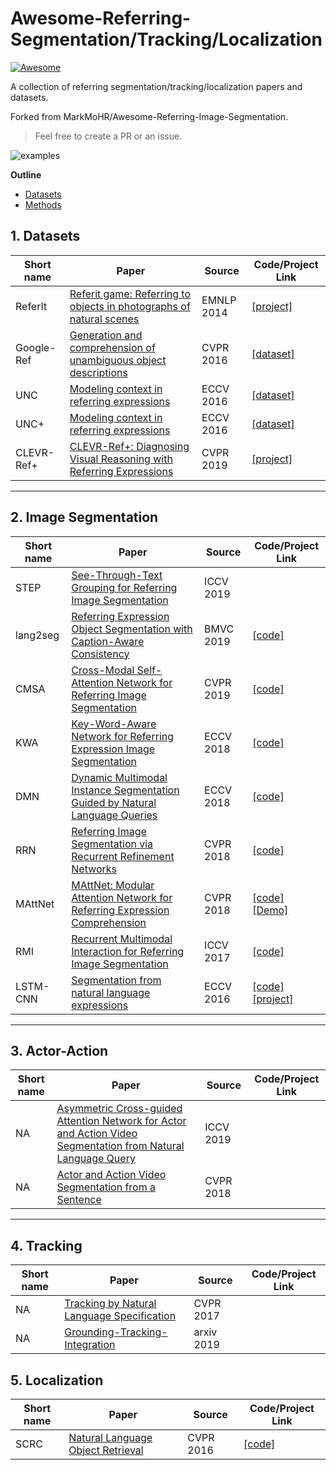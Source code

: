 # Awesome-Referring-Segmentation/Tracking/Localization

[![Awesome](https://cdn.rawgit.com/sindresorhus/awesome/d7305f38d29fed78fa85652e3a63e154dd8e8829/media/badge.svg)](https://github.com/sindresorhus/awesome)


A collection of referring segmentation/tracking/localization papers and datasets.

Forked from MarkMoHR/Awesome-Referring-Image-Segmentation.

> Feel free to create a PR or an issue.

![examples](https://github.com/MarkMoHR/Awesome-Referring-Image-Segmentation/blob/master/teaser.png)


**Outline**

- [Datasets](#1-datasets)
- [Methods](#2-methods)

## 1. Datasets

| Short name | Paper | Source | Code/Project Link  |
| --- | --- | --- | --- |
| ReferIt | [Referit game: Referring to objects in photographs of natural scenes](https://www.aclweb.org/anthology/D14-1086) | EMNLP 2014 | [[project]](http://tamaraberg.com/referitgame/) |
| Google-Ref | [Generation and comprehension of unambiguous object descriptions](https://www.cv-foundation.org/openaccess/content_cvpr_2016/papers/Mao_Generation_and_Comprehension_CVPR_2016_paper.pdf) | CVPR 2016 | [[dataset]](https://github.com/mjhucla/Google_Refexp_toolbox) |
| UNC | [Modeling context in referring expressions](https://arxiv.org/pdf/1608.00272) | ECCV 2016 | [[dataset]](https://github.com/lichengunc/refer) |
| UNC+ | [Modeling context in referring expressions](https://arxiv.org/pdf/1608.00272) | ECCV 2016 | [[dataset]](https://github.com/lichengunc/refer) |
| CLEVR-Ref+ | [CLEVR-Ref+: Diagnosing Visual Reasoning with Referring Expressions](https://arxiv.org/pdf/1901.00850.pdf) | CVPR 2019 | [[project]](https://cs.jhu.edu/~cxliu/2019/clevr-ref+) |


---

## 2. Image Segmentation

| Short name | Paper | Source | Code/Project Link  |
| --- | --- | --- | --- |
| STEP | [See-Through-Text Grouping for Referring Image Segmentation](http://openaccess.thecvf.com/content_ICCV_2019/papers/Chen_See-Through-Text_Grouping_for_Referring_Image_Segmentation_ICCV_2019_paper.pdf) | ICCV 2019 |  |
| lang2seg | [Referring Expression Object Segmentation with Caption-Aware Consistency](https://arxiv.org/pdf/1910.04748.pdf) | BMVC 2019 | [[code]](https://github.com/wenz116/lang2seg) |
| CMSA | [Cross-Modal Self-Attention Network for Referring Image Segmentation](https://arxiv.org/pdf/1904.04745.pdf) | CVPR 2019 | [[code]](https://github.com/lwye/CMSA-Net) |
| KWA | [Key-Word-Aware Network for Referring Expression Image Segmentation](http://openaccess.thecvf.com/content_ECCV_2018/papers/Hengcan_Shi_Key-Word-Aware_Network_for_ECCV_2018_paper.pdf) | ECCV 2018 | [[code]](https://github.com/shihengcan/key-word-aware-network-pycaffe) |
| DMN | [Dynamic Multimodal Instance Segmentation Guided by Natural Language Queries](http://openaccess.thecvf.com/content_ECCV_2018/papers/Edgar_Margffoy-Tuay_Dynamic_Multimodal_Instance_ECCV_2018_paper.pdf) | ECCV 2018 | [[code]](https://github.com/BCV-Uniandes/DMS) |
| RRN | [Referring Image Segmentation via Recurrent Refinement Networks](http://openaccess.thecvf.com/content_cvpr_2018/papers/Li_Referring_Image_Segmentation_CVPR_2018_paper.pdf) | CVPR 2018 | [[code]](https://github.com/liruiyu/referseg_rrn) |
| MAttNet | [MAttNet: Modular Attention Network for Referring Expression Comprehension](http://openaccess.thecvf.com/content_cvpr_2018/papers/Yu_MAttNet_Modular_Attention_CVPR_2018_paper.pdf) | CVPR 2018 | [[code]](https://github.com/lichengunc/MAttNet) [[Demo]](http://vision2.cs.unc.edu/refer/comprehension) |
| RMI | [Recurrent Multimodal Interaction for Referring Image Segmentation](http://openaccess.thecvf.com/content_ICCV_2017/papers/Liu_Recurrent_Multimodal_Interaction_ICCV_2017_paper.pdf) | ICCV 2017 | [[code]](https://github.com/chenxi116/TF-phrasecut-public) |
| LSTM-CNN | [Segmentation from natural language expressions](https://arxiv.org/pdf/1603.06180.pdf) | ECCV 2016 | [[code]](https://github.com/ronghanghu/text_objseg) [[project]](http://ronghanghu.com/text_objseg/) |

---

## 3. Actor-Action
| Short name | Paper | Source | Code/Project Link  |
| --- | --- | --- | --- |
| NA | [Asymmetric Cross-guided Attention Network for Actor and Action Video Segmentation from Natural Language Query](http://openaccess.thecvf.com/content_ICCV_2019/papers/Wang_Asymmetric_Cross-Guided_Attention_Network_for_Actor_and_Action_Video_Segmentation_ICCV_2019_paper.pdf) | ICCV 2019 |  |
| NA | [Actor and Action Video Segmentation from a Sentence](https://arxiv.org/pdf/1803.07485.pdf) | CVPR 2018 |  |

---

## 4. Tracking
| Short name | Paper | Source | Code/Project Link  |
| --- | --- | --- | --- |
| NA | [Tracking by Natural Language Specification](http://openaccess.thecvf.com/content_cvpr_2017/papers/Li_Tracking_by_Natural_CVPR_2017_paper.pdf) | CVPR 2017 |  |
| NA | [Grounding-Tracking-Integration](https://arxiv.org/pdf/1912.06316.pdf) | arxiv 2019 |  |



## 5. Localization
| Short name | Paper | Source | Code/Project Link  |
| --- | --- | --- | --- |
| SCRC | [Natural Language Object Retrieval](https://arxiv.org/pdf/1511.04164.pdf) | CVPR 2016 | [[code]](https://github.com/ronghanghu/natural-language-object-retrieval)  |

